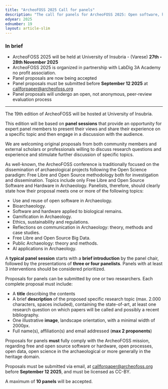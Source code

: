 ```yaml
---
title: "ArcheoFOSS 2025 Call for panels"
description: "The call for panels for ArcheoFOSS 2025: Open software, hardware, processes, data and formats in archaeological research is now available"
edyear: 2025
ednumber: 19
layout: article-slim
---
```


### In brief

- ArcheoFOSS 2025 will be held at University of Insubria - (Varese) **27th - 28th November 2025**
- ArcheoFOSS 2025 is organized in partnership with LabDig 3A Academy no profit association.
- Panel proposals are now being accepted
- Panel proposals must be submitted before **September 12 2025** at [callforpaper@archeofoss.org](mailto:callforpaper@archeofoss.org)
- Panel proposals will undergo an open, not anonymous, peer-review evaluation process

---

The 19th edition of ArcheoFOSS will be hosted at University of Insubria.

This edition will be based on **panel sessions** that provide an opportunity for expert panel members to present their views and share their experience on a specific topic and then engage in a discussion with the audience.

We are welcoming original proposals from both community members and external scholars or professionals willing to discuss research questions and experience and stimulate further discussion of specific topics.

As well-known, the ArcheoFOSS conference is traditionally focused on the dissemination of archaeological projects following the Open Science paradigm: Free Libre and Open Source methodology both for investigation and dissemination.
Topics include only Free Libre and Open Source Software and Hardware in Archaeology.
Panelists, therefore, should clearly state how their proposal meets one or more of the following topics:

- Use and reuse of open software in Archaeology.
- Bioarchaeology.
- Software and hardware applied to biological remains.
- Gamification in Archaeology.
- Ethics, sustainability and regulations.
- Reflections on communication in Archaeology: theory, methods and case studies.
- Free Libre and Open Source Big Data.
- Public Archaeology: theory and methods.
- AI applications in Archaeology.

A **typical panel session** starts with a **brief introduction** by the panel chair, followed by the presentations of **three or four panelists**.
Panels with at least 3 interventions should be considered prioritized.

Proposals for panels can be submitted by one or two researchers. Each complete proposal must include:

- A **title** describing the contents
- A brief **description** of the proposed specific research topic (max. 2.000 characters, spaces included), containing the state-of-art, at least one research question on which papers will be called and possibly a recent bibliography.
- One illustrative **image**, landscape orientation, with a minimal width of 2000px.
- Full name(s), affiliation(s) and email addressed (**max 2 proponents**)

Proposals for panels **must** fully comply with the ArcheoFOSS mission, regarding free and open source software or hardware, open processes, open data, open science in the archaeological or more generally in the heritage domain.

Proposals must be submitted via email, at [callforpaper@archeofoss.org](mailto:callforpaper@archeofoss.org) before **September 12 2025**, and must be licensed as CC-BY.

A maximum of **10 panels** will be accepted.


